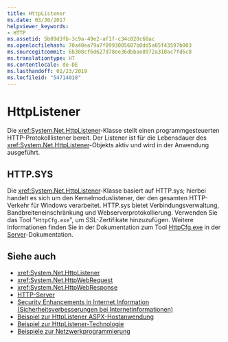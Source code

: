 ```yaml
---
title: HttpListener
ms.date: 03/30/2017
helpviewer_keywords:
- HTTP
ms.assetid: 5b89d3fb-3c9a-49e2-af1f-c34c020c68ac
ms.openlocfilehash: 70a40ea79a7f8993005607b0dd5a05f43597b003
ms.sourcegitcommit: 6b308cf6d627d78ee36dbbae8972a310ac7fd6c8
ms.translationtype: HT
ms.contentlocale: de-DE
ms.lasthandoff: 01/23/2019
ms.locfileid: "54714018"
---
```

# <a name="httplistener"></a>HttpListener
Die <xref:System.Net.HttpListener>-Klasse stellt einen programmgesteuerten HTTP-Protokolllistener bereit. Der Listener ist für die Lebensdauer des <xref:System.Net.HttpListener>-Objekts aktiv und wird in der Anwendung ausgeführt.  
  
## <a name="httpsys"></a>HTTP.SYS  
 Die <xref:System.Net.HttpListener>-Klasse basiert auf HTTP.sys; hierbei handelt es sich um den Kernelmoduslistener, der den gesamten HTTP-Verkehr für Windows verarbeitet. HTTP.sys bietet Verbindungsverwaltung, Bandbreiteneinschränkung und Webserverprotokollierung. Verwenden Sie das Tool "`HttpCfg.exe`", um SSL-Zertifikate hinzuzufügen. Weitere Informationen finden Sie in der Dokumentation zum Tool [HttpCfg.exe](https://go.microsoft.com/fwlink/?LinkID=178284) in der [Server](https://go.microsoft.com/fwlink/?LinkID=178285)-Dokumentation.  
  
## <a name="see-also"></a>Siehe auch
- <xref:System.Net.HttpListener>
- <xref:System.Net.HttpWebRequest>
- <xref:System.Net.HttpWebResponse>
- [HTTP-Server](https://go.microsoft.com/fwlink/?LinkID=178285)
- [Security Enhancements in Internet Information (Sicherheitsverbesserungen bei Internetinformationen)](https://go.microsoft.com/fwlink/?LinkID=178286)
- [Beispiel zur HttpListener ASPX-Hostanwendung](https://go.microsoft.com/fwlink/?LinkID=179560)
- [Beispiel zur HttpListener-Technologie](https://go.microsoft.com/fwlink/?LinkID=179558)
- [Beispiele zur Netzwerkprogrammierung](../../../docs/framework/network-programming/network-programming-samples.md)
